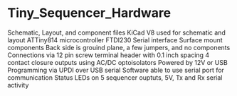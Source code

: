 # Tiny_Sequencer_Hardware
Schematic, Layout, and component files
KiCad V8 used for schematic and layout
ATTiny814 microcontroller
FTDI230 Serial interface
Surface mount components
Back side is grouind plane, a few jumpers, and no components
Connections via 12 pin screw terminal header with 0.1 inch spacing
4 contact closure outputs using AC/DC optoisolators
Powered by 12V or USB
Programming via UPDI over USB serial
Software able to use serial port for communication
Status LEDs on 5 sequencer ouptuts, 5V, Tx and Rx serial activity
